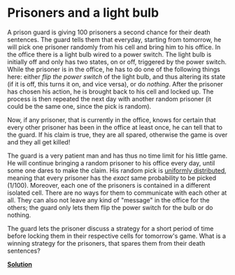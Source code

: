 Prisoners and a light bulb
==========================

A prison guard is giving 100 prisoners a second chance for their death
sentences. The guard tells them that everyday, starting from tomorrow, he will
pick one prisoner randomly from his cell and bring him to his office. In the
office there is a light bulb wired to a power switch. The light bulb is
initially off and only has two states, on or off, triggered by the power
switch. While the prisoner is in the office, he has to do one of the following
things here: either _flip the power switch_ of the light bulb, and thus altering
its state (if it is off, this turns it on, and vice versa), or do
_nothing_. After the prisoner has chosen his action, he is brought back to his
cell and locked up. The process is then repeated the next day with another
random prisoner (it could be the same one, since the pick is random).

Now, if any prisoner, that is currently in the office, knows for certain that
every other prisoner has been in the office at least once, he can tell that to
the guard. If his claim is true, they are all spared, otherwise the game is over
and they all get killed!

The guard is a very patient man and has thus no time limit for his little
game. He will continue bringing a random prisoner to his office every day, until
some one dares to make the claim. His random pick is [uniformly
distributed](https://en.wikipedia.org/wiki/Uniform_distribution_(continuous)),
meaning that every prisoner has the _exact_ same probability to be picked
(1/100). Moreover, each one of the prisoners is contained in a different
isolated cell. There are no ways for them to communicate with each other at
all. They can also not leave any kind of "message" in the office for the others;
the guard only lets them flip the power switch for the bulb or do nothing.

The guard lets the prisoner discuss a strategy for a short period of time before
locking them in their respective cells for tomorrow's game. What is a winning
strategy for the prisoners, that spares them from their death sentences?

**[Solution](../solutions/bulb_solution.md)**

